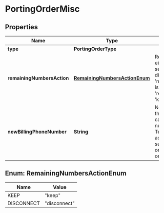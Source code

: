 

# PortingOrderMisc


## Properties

| Name | Type | Description | Notes |
|------------ | ------------- | ------------- | -------------|
|**type** | **PortingOrderType** |  |  [optional] |
|**remainingNumbersAction** | [**RemainingNumbersActionEnum**](#RemainingNumbersActionEnum) | Remaining numbers can be either kept with their current service provider or disconnected. &#39;new_billing_telephone_number&#39; is required when &#39;remaining_numbers_action&#39; is &#39;keep&#39;. |  [optional] |
|**newBillingPhoneNumber** | **String** | New billing phone number for the remaining numbers. Used in case the current billing phone number is being ported to Telnyx. This will be set on your account with your current service provider and should be one of the numbers remaining on that account. |  [optional] |



## Enum: RemainingNumbersActionEnum

| Name | Value |
|---- | -----|
| KEEP | &quot;keep&quot; |
| DISCONNECT | &quot;disconnect&quot; |



